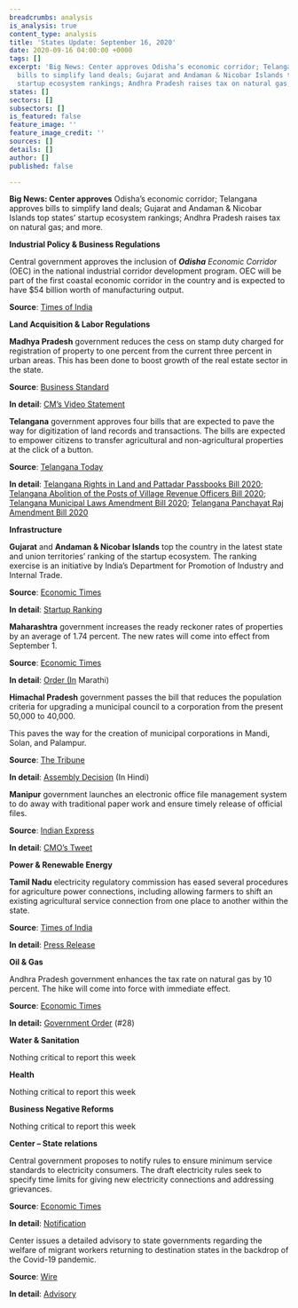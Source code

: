 ```yaml
---
breadcrumbs: analysis
is_analysis: true
content_type: analysis
title: 'States Update: September 16, 2020'
date: 2020-09-16 04:00:00 +0000
tags: []
excerpt: 'Big News: Center approves Odisha’s economic corridor; Telangana approves
  bills to simplify land deals; Gujarat and Andaman & Nicobar Islands top states’
  startup ecosystem rankings; Andhra Pradesh raises tax on natural gas; and more.'
states: []
sectors: []
subsectors: []
is_featured: false
feature_image: ''
feature_image_credit: ''
sources: []
details: []
author: []
published: false

---
```

**Big News: Center approves** Odisha’s economic corridor; Telangana approves bills to simplify land deals; Gujarat and Andaman & Nicobar Islands top states’ startup ecosystem rankings; Andhra Pradesh raises tax on natural gas; and more.

**Industrial Policy & Business Regulations**

Central government approves the inclusion of **_Odisha_** _Economic Corridor_ (OEC) in the national industrial corridor development program. OEC will be part of the first coastal economic corridor in the country and is expected to have $54 billion worth of manufacturing output.

**Source**: [Times of India](https://timesofindia.indiatimes.com/city/bhubaneswar/state-economic-corridor-to-be-part-of-central-project/articleshow/78025621.cms)

**Land Acquisition & Labor Regulations**

**Madhya Pradesh** government reduces the cess on stamp duty charged for registration of property to one percent from the current three percent in urban areas. This has been done to boost growth of the real estate sector in the state.

**Source**: [Business Standard](https://www.business-standard.com/article/current-affairs/madhya-pradesh-govt-reduces-cess-on-stamp-duty-for-property-registration-120090701154_1.html)

**In detail**: [CM’s Video Statement](https://twitter.com/ChouhanShivraj/status/1302978186548895745?s=20)

**Telangana** government approves four bills that are expected to pave the way for digitization of land records and transactions. The bills are expected to empower citizens to transfer agricultural and non-agricultural properties at the click of a button.

**Source**: [Telangana Today](https://telanganatoday.com/telangana-cabinet-clears-revenue-other-bills)

**In detail**: [Telangana Rights in Land and Pattadar Passbooks Bill 2020](https://legislation.telanganalegislature.org.in/PreviewPage.tsl?filePath=basePath&fileName=Bills/PassedBills/English/Eng_passbill_L_15_6__100_v_1.pdf); [Telangana Abolition of the Posts of Village Revenue Officers Bill 2020](https://legislation.telanganalegislature.org.in/PreviewPage.tsl?filePath=basePath&fileName=Bills/PassedBills/English/Eng_passbill_L_15_6__99_v_1.pdf); [Telangana Municipal Laws Amendment Bill 2020](https://legislation.telanganalegislature.org.in/PreviewPage.tsl?filePath=basePath&fileName=Bills/PassedBills/English/Eng_passbill_L_15_6__101_v_1.pdf); [Telangana Panchayat Raj Amendment Bill 2020](https://legislation.telanganalegislature.org.in/PreviewPage.tsl?filePath=basePath&fileName=Bills/PassedBills/English/Eng_passbill_L_15_6__102_v_1.pdf)

**Infrastructure**

**Gujarat** and **Andaman & Nicobar Islands** top the country in the latest state and union territories’ ranking of the startup ecosystem. The ranking exercise is an initiative by India’s Department for Promotion of Industry and Internal Trade.

**Source**: [Economic Times](https://economictimes.indiatimes.com/small-biz/startups/newsbuzz/startup-ranking-gujarat-andaman-nicobar-islands-are-best-performers/articleshow/78059145.cms)

**In detail**: [Startup Ranking](https://www.startupindia.gov.in/srf/result.html)

**Maharashtra** government increases the ready reckoner rates of properties by an average of 1.74 percent. The new rates will come into effect from September 1.

**Source**: [Economic Times](https://economictimes.indiatimes.com/wealth/real-estate/maharashtra-government-raises-circle-rates-by-average-1-74/articleshow/78072319.cms)

**In detail**: [Order (In](http://igrmaharashtra.gov.in/pdf/newValCir/Mah_Guidelline_20-21.pdf) Marathi)

**Himachal Pradesh** government passes the bill that reduces the population criteria for upgrading a municipal council to a corporation from the present 50,000 to 40,000.

This paves the way for the creation of municipal corporations in Mandi, Solan, and Palampur.

**Source**: [The Tribune](https://www.tribuneindia.com/news/himachal/decks-cleared-for-creation-of-3-mcs-139864)

**In detail**: [Assembly Decision](https://secure.evidhan.nic.in/SecureFileStructure/Notices/76dfd8b2-001c-44bb-b80a-d8071e14e20f.pdf) (In Hindi)

**Manipur** government launches an electronic office file management system to do away with traditional paper work and ensure timely release of official files.

**Source**: [Indian Express](https://indianexpress.com/article/north-east-india/manipur/manipur-launches-e-office-file-management-system-targets-to-go-fully-digital-by-2021-6588338/)

**In detail**: [CMO’s Tweet](https://twitter.com/NBirenSingh/status/1303294715605868544?s=20)

**Power & Renewable Energy**

**Tamil Nadu** electricity regulatory commission has eased several procedures for agriculture power connections, including allowing farmers to shift an existing agricultural service connection from one place to another within the state.

**Source**: [Times of India](https://timesofindia.indiatimes.com/city/chennai/tnerc-eases-rules-for-farmers-to-get-power-connection/articleshow/78050273.cms)

**In detail**: [Press Release](http://www.tnerc.gov.in/press%20release/2020/Agriculture-English.pdf)

**Oil & Gas**

Andhra Pradesh government enhances the tax rate on natural gas by 10 percent. The hike will come into force with immediate effect.

**Source**: [Economic Times](https://economictimes.indiatimes.com/industry/energy/oil-gas/andhra-pradesh-govt-enhances-tax-on-natural-gas-by-10-percent/articleshow/78076705.cms)

**In detail:** [Government Order](https://goir.ap.gov.in/) (#28)

**Water & Sanitation**

Nothing critical to report this week

**Health**

Nothing critical to report this week

**Business Negative Reforms**

Nothing critical to report this week

**Center – State relations**

Central government proposes to notify rules to ensure minimum service standards to electricity consumers. The draft electricity rules seek to specify time limits for giving new electricity connections and addressing grievances.

**Source**: [Economic Times](https://economictimes.indiatimes.com/industry/energy/power/electricity-rights-of-consumers-rules-2020-consumer-rights-rules-to-be-notified-soon/articleshow/78024746.cms)

**In detail**: [Notification](https://powermin.nic.in/sites/default/files/webform/notices/Draft_Electricity_Rights_of_Consumers_Rules_2020.pdf)

Center issues a detailed advisory to state governments regarding the welfare of migrant workers returning to destination states in the backdrop of the Covid-19 pandemic.

**Source**: [Wire](https://thewire.in/government/centre-issues-detailed-advisory-on-migrant-workers-welfare)

**In detail**: [Advisory](https://labour.gov.in/sites/default/files/Migrant_Worker_Guidelines.pdf)